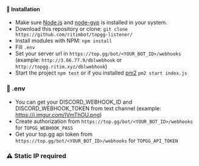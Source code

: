 #### 📩 Installation

- Make sure [Node.js](https://nodejs.org/en/download) and [node-gyp](https://github.com/nodejs/node-gyp) is installed in your system.
- Download this repository or clone: `git clone https://github.com/ritimbot/topgg-listener/`
- Install modules with NPM: `npm install`
- Fill `.env`
- Set your server url in `https://top.gg/bot/<YOUR_BOT_ID>/webhooks` (example: `http://3.66.77.9/dblwebhook` or `http://topgg.ritim.xyz/dblwebhook`)
- Start the project `npm test` or if you installed [pm2](https://www.npmjs.com/package/pm2) `pm2 start index.js`

### 🧰 .env
- You can get your DISCORD_WEBHOOK_ID and DISCORD_WEBHOOK_TOKEN from text channel (example: https://i.imgur.com/IVmThOU.png)
- Create authorization from `https://top.gg/bot/<YOUR_BOT_ID>/webhooks` for `TOPGG_WEBHOOK_PASS`
- Get your top.gg api token from `https://top.gg/bot/<YOUR_BOT_ID>/webhooks` for `TOPGG_API_TOKEN`

### ⚠️ Static IP required
